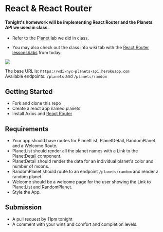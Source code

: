 # React & React Router 

#### Tonight's homework will be implementing React Router and the Planets API we used in class.

- Refer to the [Planet](https://git.generalassemb.ly/wdi-nyc-bananas/react_planet_form) lab we did in class.

- You may also check out the class info wiki tab with the [React Router lessons/labs](https://git.generalassemb.ly/wdi-nyc-bananas/class-info/wiki/Week-5-Recap#thursday-february-21-2019) from today.

![](https://media.giphy.com/media/RLV26ucdod4ek/giphy.gif)

The base URL is: `https://wdi-nyc-planets-api.herokuapp.com`  
Available endpoints: `/planets` and `/planets/random`

## Getting Started
- Fork and clone this repo
- Create a react app named planets
- Install Axios and [React Router](https://www.npmjs.com/package/react-router-dom)

## Requirements
- Your app should have routes for PlanetList, PlanetDetail, RandomPlanet and a Welcome Route.
- PlanetList should render all the planet names with a Link to the PlanetDetail component.
- PlanetDetail should render the data for an individual planet's color and number of moons.
- RandomPlanet should route to an endpoint `/planets/random` and render a random planet.
- Welcome should be a welcome page for the user showing the Link to PlanetList and RandomPlanet.
- Style the App.

## Submission
- A pull request by 11pm tonight
- A comment with your wins and comfort and completion levels.
